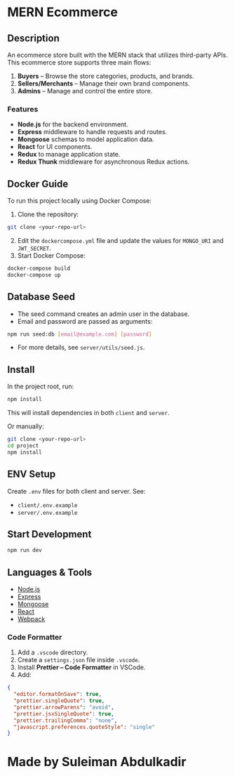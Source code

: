 

# MERN Ecommerce

## Description

An ecommerce store built with the MERN stack that utilizes third-party APIs. This ecommerce store supports three main flows:

1. **Buyers** – Browse the store categories, products, and brands.
2. **Sellers/Merchants** – Manage their own brand components.
3. **Admins** – Manage and control the entire store.

### Features

* **Node.js** for the backend environment.
* **Express** middleware to handle requests and routes.
* **Mongoose** schemas to model application data.
* **React** for UI components.
* **Redux** to manage application state.
* **Redux Thunk** middleware for asynchronous Redux actions.

## Docker Guide

To run this project locally using Docker Compose:

1. Clone the repository:

```bash
git clone <your-repo-url>
```

2. Edit the `dockercompose.yml` file and update the values for `MONGO_URI` and `JWT_SECRET`.
3. Start Docker Compose:

```bash
docker-compose build
docker-compose up
```

## Database Seed

* The seed command creates an admin user in the database.
* Email and password are passed as arguments:

```bash
npm run seed:db [email@example.com] [password]
```

* For more details, see `server/utils/seed.js`.

## Install

In the project root, run:

```bash
npm install
```

This will install dependencies in both `client` and `server`.

Or manually:

```bash
git clone <your-repo-url>
cd project
npm install
```

## ENV Setup

Create `.env` files for both client and server. See:

* `client/.env.example`
* `server/.env.example`

## Start Development

```bash
npm run dev
```

## Languages & Tools

* [Node.js](https://nodejs.org/en/)
* [Express](https://expressjs.com/)
* [Mongoose](https://mongoosejs.com/)
* [React](https://reactjs.org/)
* [Webpack](https://webpack.js.org/)

### Code Formatter

1. Add a `.vscode` directory.
2. Create a `settings.json` file inside `.vscode`.
3. Install **Prettier – Code Formatter** in VSCode.
4. Add:

```json
{
  "editor.formatOnSave": true,
  "prettier.singleQuote": true,
  "prettier.arrowParens": "avoid",
  "prettier.jsxSingleQuote": true,
  "prettier.trailingComma": "none",
  "javascript.preferences.quoteStyle": "single"
}
```


# **Made by Suleiman Abdulkadir**

